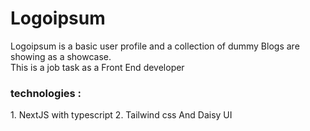 # Logoipsum 

Logoipsum is a basic user profile and a collection of dummy Blogs are showing as a showcase. <br/>
This is a job task as a Front End developer 

<h3>technologies :</h3>
1. NextJS with typescript 
2. Tailwind css And Daisy UI
